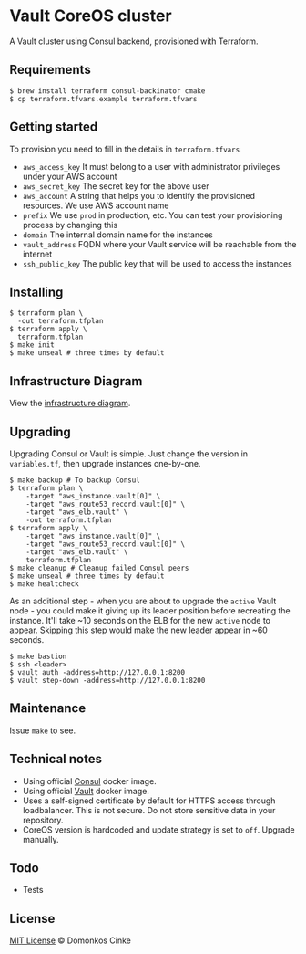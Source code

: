 # Vault CoreOS cluster

A Vault cluster using Consul backend, provisioned with Terraform.

## Requirements

    $ brew install terraform consul-backinator cmake
    $ cp terraform.tfvars.example terraform.tfvars

## Getting started

To provision you need to fill in the details in `terraform.tfvars`

* `aws_access_key` It must belong to a user with administrator privileges under your AWS account
* `aws_secret_key` The secret key for the above user
* `aws_account` A string that helps you to identify the provisioned resources. We use AWS account name
* `prefix` We use `prod` in production, etc. You can test your provisioning process by changing this
* `domain` The internal domain name for the instances
* `vault_address` FQDN where your Vault service will be reachable from the internet
* `ssh_public_key` The public key that will be used to access the instances

## Installing

    $ terraform plan \
      -out terraform.tfplan
    $ terraform apply \
      terraform.tfplan
    $ make init
    $ make unseal # three times by default

## Infrastructure Diagram

View the [infrastructure diagram](https://raw.githubusercontent.com/cu12/vault-coreos-cluster/master/infrastructure.ascii).

## Upgrading

Upgrading Consul or Vault is simple. Just change the version in `variables.tf`, then upgrade instances one-by-one.

    $ make backup # To backup Consul
    $ terraform plan \
        -target "aws_instance.vault[0]" \
        -target "aws_route53_record.vault[0]" \
        -target "aws_elb.vault" \
        -out terraform.tfplan
    $ terraform apply \
        -target "aws_instance.vault[0]" \
        -target "aws_route53_record.vault[0]" \
        -target "aws_elb.vault" \
        terraform.tfplan
    $ make cleanup # Cleanup failed Consul peers
    $ make unseal # three times by default
    $ make healtcheck

As an additional step - when you are about to upgrade the `active` Vault node - you could make it giving up its leader position before recreating the instance. It'll take ~10 seconds on the ELB for the new `active` node to appear. Skipping this step would make the new leader appear in ~60 seconds.

    $ make bastion
    $ ssh <leader>
    $ vault auth -address=http://127.0.0.1:8200
    $ vault step-down -address=http://127.0.0.1:8200

## Maintenance

Issue `make` to see.

## Technical notes

- Using official [Consul](https://hub.docker.com/_/consul/) docker image.
- Using official [Vault](https://hub.docker.com/_/vault/) docker image.
- Uses a self-signed certificate by default for HTTPS access through loadbalancer. This is not secure. Do not store sensitive data in your repository.
- CoreOS version is hardcoded and update strategy is set to `off`. Upgrade manually.

## Todo

- Tests

## License

[MIT License](https://github.com/cu12/vault-coreos-cluster/blob/master/LICENSE) © Domonkos Cinke
